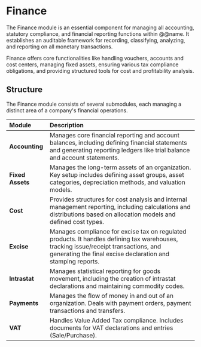 # Finance

The Finance module is an essential component for managing all accounting, statutory compliance, and financial reporting functions within @@name. It establishes an auditable framework for recording, classifying, analyzing, and reporting on all monetary transactions. 

Finance offers core functionalities like handling vouchers, accounts and cost centers, managing fixed assets, ensuring various tax compliance obligations, and providing structured tools for cost and profitability analysis. 

## Structure

The Finance module consists of several submodules, each managing a distinct area of a company's financial operations.

| Module | Description |
| :--- | :--- |
| **Accounting** | Manages core financial reporting and account balances, including defining financial statements and generating reporting ledgers like trial balance and account statements. |
| **Fixed Assets** | Manages the long-term assets of an organization. Key setup includes defining asset groups, asset categories, depreciation methods, and valuation models. |
| **Cost** | Provides structures for cost analysis and internal management reporting, including calculations and distributions based on allocation models and defined cost types. |
| **Excise** | Manages compliance for excise tax on regulated products. It handles defining tax warehouses, tracking issue/receipt transactions, and generating the final excise declaration and stamping reports. |
| **Intrastat** | Manages statistical reporting for goods movement, including the creation of intrastat declarations and maintaining commodity codes. |
| **Payments** | Manages the flow of money in and out of an organization. Deals with payment orders, payment transactions and transfers. |
| **VAT** | Handles Value Added Tax compliance. Includes documents for VAT declarations and entries (Sale/Purchase). |


